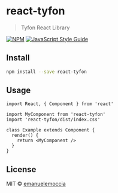 # react-tyfon

> Tyfon React Library

[![NPM](https://img.shields.io/npm/v/react-tyfon.svg)](https://www.npmjs.com/package/react-tyfon) [![JavaScript Style Guide](https://img.shields.io/badge/code_style-standard-brightgreen.svg)](https://standardjs.com)

## Install

```bash
npm install --save react-tyfon
```

## Usage

```tsx
import React, { Component } from 'react'

import MyComponent from 'react-tyfon'
import 'react-tyfon/dist/index.css'

class Example extends Component {
  render() {
    return <MyComponent />
  }
}
```

## License

MIT © [emanuelemoccia](https://github.com/emanuelemoccia)
